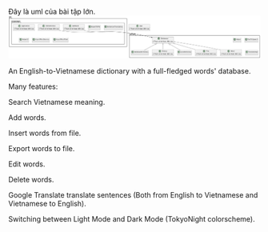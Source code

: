 Đây là uml của bài tập lớn.
![UML Diagram](uml.png)

An English-to-Vietnamese dictionary with a full-fledged words' database.

Many features:

Search Vietnamese meaning.

Add words.

Insert words from file.

Export words to file.

Edit words.

Delete words.

Google Translate translate sentences (Both from English to Vietnamese and Vietnamese to English).

Switching between Light Mode and Dark Mode (TokyoNight colorscheme).

